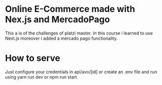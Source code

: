 # Online E-Commerce made with Nex.js and MercadoPago

This a is of the challenges of platzi master. In this course i learned to use Next.js moreover i added a mercado pago functionality.

# How to serve

Just configure your credentials in api/avo/[id] or create an .env file and run using yarn run dev or npm run start
